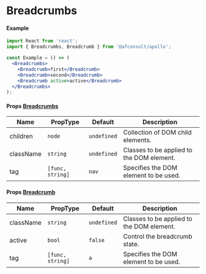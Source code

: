 # Breadcrumbs

#### Example

```jsx
import React from 'react';
import { Breadcrumbs, Breadcrumb } from '@afconsult/apollo';

const Example = () => (
  <Breadcrumbs>
    <Breadcrumb>first</Breadcrumb>
    <Breadcrumb>second</Breadcrumb>
    <Breadcrumb active>active</Breadcrumb>
  </Breadcrumbs>
);
```

#### Props [Breadcrumbs](./)

| Name      | PropType         | Default     | Description                               |
| --------- | ---------------- | ----------- | ----------------------------------------- |
| children  | `node`           | `undefined` | Collection of DOM child elements.         |
| className | `string`         | `undefined` | Classes to be applied to the DOM element. |
| tag       | `[func, string]` | `nav`       | Specifies the DOM element to be used.     |

#### Props [Breadcrumb](../Breadcrumb)

| Name      | PropType         | Default     | Description                               |
| --------- | ---------------- | ----------- | ----------------------------------------- |
| className | `string`         | `undefined` | Classes to be applied to the DOM element. |
| active    | `bool`           | `false`     | Control the breadcrumb state.             |
| tag       | `[func, string]` | `a`         | Specifies the DOM element to be used.     |
